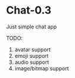 # Chat-0.3

Just simple chat app

TODO:
1. avatar support
2. emoji support
3. audio support
4. image/bitmap support


